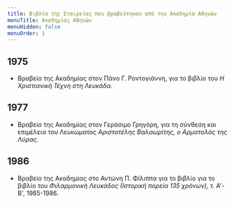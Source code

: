 ```yaml
---
title: Βιβλία της Εταιρείας που βραβεύτηκαν από την Ακαδημία Αθηνών
menuTitle: Ακαδημίας Αθηνών
menuHidden: false
menuOrder: 1
---
```


## 1975

- Βραβείο της Ακαδημίας στον Πάνο Γ. Ροντογιάννη, για το βιβλίο του *Η Χριστιανική Τέχνη στη Λευκάδα.*

## 1977

- Βραβείο της Ακαδημίας στον Γεράσιμο Γρηγόρη, για τη σύνθεση και επιμέλεια του Λευκώματος *Αριστοτέλης Βαλαωρίτης, ο Αρματολός της Λύρας.*

## 1986

- Βραβείο της Ακαδημίας στο Αντώνη Π. Φίλιππα για το βιβλίο για το βιβλίο του *Φιλαρμονική Λευκάδος \(Ιστορική πορεία 135 χρόνων\),* τ. Α'- Β', 1985-1986.